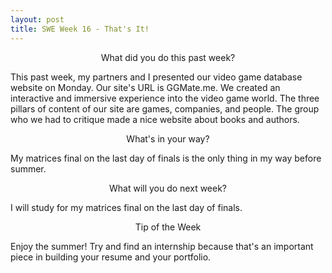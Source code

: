 ```yaml
---
layout: post
title: SWE Week 16 - That's It!
---
```


<p align="center"> What did you do this past week? </p>
This past week, my partners and I presented our video game database website on Monday. Our site's URL is GGMate.me. We created an interactive and immersive experience into the video game world. The three pillars of content of our site are games, companies, and people. The group who we had to critique made a nice website about books and authors.

<p align="center"> What's in your way? </p>
My matrices final on the last day of finals is the only thing in my way before summer.

<p align="center"> What will you do next week? </p>
I will study for my matrices final on the last day of finals.

<p align="center"> Tip of the Week </p>
Enjoy the summer! Try and find an internship because that's an important piece in building your resume and your portfolio.
